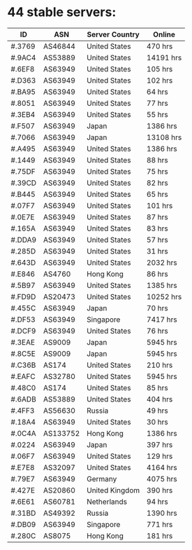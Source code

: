 # 44 stable servers:

| ID | ASN | Server Country | Online |
| ------ | ------ | ------ | ------ |
| #.3769 | AS46844 | United States | 470 hrs |
| #.9AC4 | AS53889 | United States | 14191 hrs |
| #.6EF8 | AS63949 | United States | 105 hrs |
| #.D363 | AS63949 | United States | 102 hrs |
| #.BA95 | AS63949 | United States | 64 hrs |
| #.8051 | AS63949 | United States | 77 hrs |
| #.3EB4 | AS63949 | United States | 55 hrs |
| #.F507 | AS63949 | Japan | 1386 hrs |
| #.7066 | AS63949 | Japan | 13108 hrs |
| #.A495 | AS63949 | United States | 1386 hrs |
| #.1449 | AS63949 | United States | 88 hrs |
| #.75DF | AS63949 | United States | 75 hrs |
| #.39CD | AS63949 | United States | 82 hrs |
| #.B445 | AS63949 | United States | 65 hrs |
| #.07F7 | AS63949 | United States | 101 hrs |
| #.0E7E | AS63949 | United States | 87 hrs |
| #.165A | AS63949 | United States | 83 hrs |
| #.DDA9 | AS63949 | United States | 57 hrs |
| #.285D | AS63949 | United States | 31 hrs |
| #.643D | AS63949 | United States | 2032 hrs |
| #.E846 | AS4760 | Hong Kong | 86 hrs |
| #.5B97 | AS63949 | United States | 1385 hrs |
| #.FD9D | AS20473 | United States | 10252 hrs |
| #.455C | AS63949 | Japan | 70 hrs |
| #.DF53 | AS63949 | Singapore | 7417 hrs |
| #.DCF9 | AS63949 | United States | 76 hrs |
| #.3EAE | AS9009 | Japan | 5945 hrs |
| #.8C5E | AS9009 | Japan | 5945 hrs |
| #.C36B | AS174 | United States | 210 hrs |
| #.EAFC | AS32780 | United States | 5945 hrs |
| #.48C0 | AS174 | United States | 85 hrs |
| #.6ADB | AS53889 | United States | 404 hrs |
| #.4FF3 | AS56630 | Russia | 49 hrs |
| #.18A4 | AS63949 | United States | 30 hrs |
| #.0C4A | AS133752 | Hong Kong | 1386 hrs |
| #.0224 | AS63949 | Japan | 397 hrs |
| #.06F7 | AS63949 | United States | 129 hrs |
| #.E7E8 | AS32097 | United States | 4164 hrs |
| #.79E7 | AS63949 | Germany | 4075 hrs |
| #.427E | AS20860 | United Kingdom | 390 hrs |
| #.6E61 | AS60781 | Netherlands | 94 hrs |
| #.31BD | AS49392 | Russia | 1390 hrs |
| #.DB09 | AS63949 | Singapore | 771 hrs |
| #.280C | AS8075 | Hong Kong | 181 hrs |

